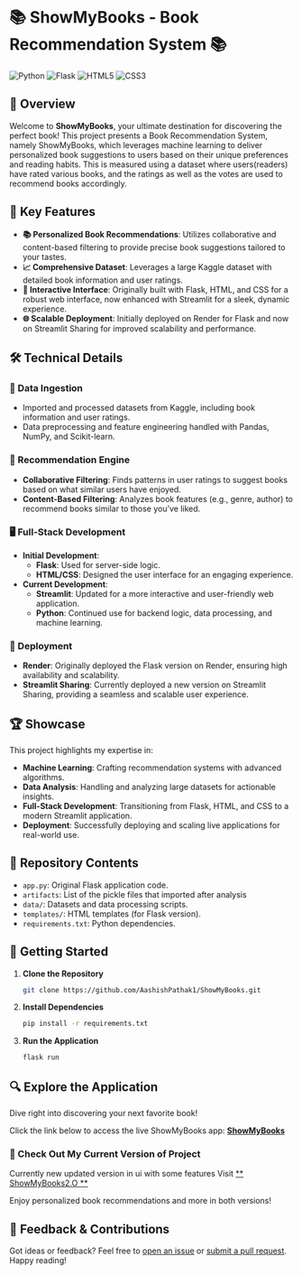 # 📚 ShowMyBooks - Book Recommendation System 📚

![Python](https://img.shields.io/badge/python-%23386C6C.svg?style=for-the-badge&logo=python&logoColor=white)
![Flask](https://img.shields.io/badge/flask-%23000.svg?style=for-the-badge&logo=flask&logoColor=white)
![HTML5](https://img.shields.io/badge/html5-%23E34F26.svg?style=for-the-badge&logo=html5&logoColor=white)
![CSS3](https://img.shields.io/badge/css3-%231572B6.svg?style=for-the-badge&logo=css3&logoColor=white)

## 🚀 Overview

Welcome to **ShowMyBooks**, your ultimate destination for discovering the perfect book! This project presents a Book Recommendation System, namely ShowMyBooks, which leverages machine learning to deliver personalized book suggestions to users based on their unique preferences and reading habits. This is measured using a dataset where users(readers) have rated various books, and the ratings as well as the votes are used to recommend books accordingly.

## 🌟 Key Features

- **📚 Personalized Book Recommendations**: Utilizes collaborative and content-based filtering to provide precise book suggestions tailored to your tastes.
- **📈 Comprehensive Dataset**: Leverages a large Kaggle dataset with detailed book information and user ratings.
- **🎨 Interactive Interface**: Originally built with Flask, HTML, and CSS for a robust web interface, now enhanced with Streamlit for a sleek, dynamic experience.
- **🌐 Scalable Deployment**: Initially deployed on Render for Flask and now on Streamlit Sharing for improved scalability and performance.

## 🛠️ Technical Details

### 🔄 Data Ingestion

- Imported and processed datasets from Kaggle, including book information and user ratings.
- Data preprocessing and feature engineering handled with Pandas, NumPy, and Scikit-learn.

### 🤖 Recommendation Engine

- **Collaborative Filtering**: Finds patterns in user ratings to suggest books based on what similar users have enjoyed.
- **Content-Based Filtering**: Analyzes book features (e.g., genre, author) to recommend books similar to those you’ve liked.

### 🖥️ Full-Stack Development

- **Initial Development**:
  - **Flask**: Used for server-side logic.
  - **HTML/CSS**: Designed the user interface for an engaging experience.
- **Current Development**:
  - **Streamlit**: Updated for a more interactive and user-friendly web application.
  - **Python**: Continued use for backend logic, data processing, and machine learning.

### 🚀 Deployment

- **Render**: Originally deployed the Flask version on Render, ensuring high availability and scalability.
- **Streamlit Sharing**: Currently deployed a new version on Streamlit Sharing, providing a seamless and scalable user experience.

## 🏆 Showcase

This project highlights my expertise in:

- **Machine Learning**: Crafting recommendation systems with advanced algorithms.
- **Data Analysis**: Handling and analyzing large datasets for actionable insights.
- **Full-Stack Development**: Transitioning from Flask, HTML, and CSS to a modern Streamlit application.
- **Deployment**: Successfully deploying and scaling live applications for real-world use.

## 📁 Repository Contents

- `app.py`: Original Flask application code.
- `artifacts`: List of the pickle files that imported after analysis
- `data/`: Datasets and data processing scripts.
- `templates/`: HTML templates (for Flask version).
- `requirements.txt`: Python dependencies.

## 🏁 Getting Started

1. **Clone the Repository**
   ```bash
   git clone https://github.com/AashishPathak1/ShowMyBooks.git
   ```
2. **Install Dependencies**
   ```bash
   pip install -r requirements.txt
   ```
3. **Run the Application**
   ```bash
   flask run
   ```

## 🔍 Explore the Application

Dive right into discovering your next favorite book!

Click the link below to access the live ShowMyBooks app:
[**ShowMyBooks**](https://showmybooks.onrender.com/)

### 📂 Check Out My Current Version of Project

Currently new updated version in ui with some features
Visit [** ShowMyBooks2.O **](https://aashishpathak1-showmybooks2-o-app-esd7oj.streamlit.app/)

Enjoy personalized book recommendations and more in both versions!

## 💬 Feedback & Contributions

Got ideas or feedback? Feel free to [open an issue](https://github.com/AashishPathak1/ShowMyBooks/issues) or [submit a pull request](https://github.com/AashishPathak1/ShowMyBooks/compare). Happy reading!
